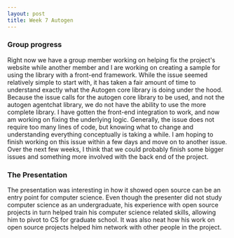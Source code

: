 ```yaml
---
layout: post
title: Week 7 Autogen
---
```


### Group progress
Right now we have a group member working on helping fix the project's website while another member and I are working on creating a sample for using the library with a front-end framework. 
While the issue seemed relatively simple to start with, it has taken a fair amount of time to understand exactly what the Autogen core library is doing under the hood. Because the issue calls for the autogen core library to be used, and not the autogen agentchat library, we do not have the ability to use the more complete library.
I have gotten the front-end integration to work, and now am working on fixing the underlying logic. Generally, the issue does not require too many lines of code, but knowing what to change and understanding everything conceptually is taking a while. I am hoping to finish working on this issue within a few days and move on to another issue.
Over the next few weeks, I think that we could probably finish some bigger issues and something more involved with the back end of the project.

<!--more-->


### The Presentation
The presentation was interesting in how it showed open source can be an entry point for computer science. Even though the presenter did not study computer science as an undergraduate, his experience with open source projects in turn helped train his computer science related skills, allowing him to pivot to CS for graduate school. It was also neat how his work on open source projects helped him network with other people in the project.
